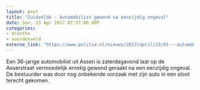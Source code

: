 ```yaml
---
layout: post
title: "Zuidvelde - Automobilist gewond na eenzijdig ongeval"
date: Sun, 23 Apr 2017 07:57:00 GMT
categories: 
- drenthe 
- noordenveld 
externe_link: "https://www.politie.nl/nieuws/2017/april/23/01---automobilist-gewond-na-eenzijdig-ongeval.html"
---
```


Een 36-jarige automobilist uit Assen is zaterdagavond laat op de Asserstraat vermoedelijk ernstig gewond geraakt na een eenzijdig ongeval. De bestuurder was door nog onbekende oorzaak met zijn auto in een sloot terecht gekomen.

